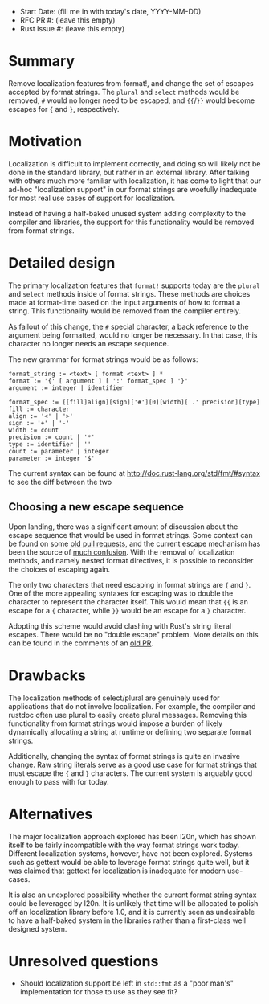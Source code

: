 - Start Date: (fill me in with today's date, YYYY-MM-DD)
- RFC PR #: (leave this empty)
- Rust Issue #: (leave this empty)

# Summary

Remove localization features from format!, and change the set of escapes
accepted by format strings. The `plural` and `select` methods would be removed,
`#` would no longer need to be escaped, and `{{`/`}}` would become escapes for
`{` and `}`, respectively.

# Motivation

Localization is difficult to implement correctly, and doing so will
likely not be done in the standard library, but rather in an external library.
After talking with others much more familiar with localization, it has
come to light that our ad-hoc "localization support" in our format
strings are woefully inadequate for most real use cases of support for
localization.

Instead of having a half-baked unused system adding complexity to the compiler
and libraries, the support for this functionality would be removed from format
strings.

# Detailed design

The primary localization features that `format!` supports today are the
`plural` and `select` methods inside of format strings. These methods are
choices made at format-time based on the input arguments of how to format a
string. This functionality would be removed from the compiler entirely.

As fallout of this change, the `#` special character, a back reference to the
argument being formatted, would no longer be necessary. In that case, this
character no longer needs an escape sequence.

The new grammar for format strings would be as follows:

```
format_string := <text> [ format <text> ] *
format := '{' [ argument ] [ ':' format_spec ] '}'
argument := integer | identifier

format_spec := [[fill]align][sign]['#'][0][width]['.' precision][type]
fill := character
align := '<' | '>'
sign := '+' | '-'
width := count
precision := count | '*'
type := identifier | ''
count := parameter | integer
parameter := integer '$'
```

The current syntax can be found at http://doc.rust-lang.org/std/fmt/#syntax to
see the diff between the two

## Choosing a new escape sequence

Upon landing, there was a significant amount of discussion about the escape
sequence that would be used in format strings. Some context can be found on some
[old pull requests][1], and the current escape mechanism has been the source of
[much confusion][2]. With the removal of localization methods, and
namely nested format directives, it is possible to reconsider the choices of
escaping again.

[1]: https://github.com/mozilla/rust/pull/9161
[2]: https://github.com/mozilla/rust/issues/12814

The only two characters that need escaping in format strings are `{` and `}`.
One of the more appealing syntaxes for escaping was to double the character to
represent the character itself. This would mean that `{{` is an escape for a `{`
character, while `}}` would be an escape for a `}` character.

Adopting this scheme would avoid clashing with Rust's string literal escapes.
There would be no "double escape" problem. More details on this can be found in
the comments of an [old PR][1].

# Drawbacks

The localization methods of select/plural are genuinely used for
applications that do not involve localization. For example, the compiler
and rustdoc often use plural to easily create plural messages. Removing this
functionality from format strings would impose a burden of likely dynamically
allocating a string at runtime or defining two separate format strings.

Additionally, changing the syntax of format strings is quite an invasive change.
Raw string literals serve as a good use case for format strings that must escape
the `{` and `}` characters. The current system is arguably good enough to pass
with for today.

# Alternatives

The major localization approach explored has been l20n, which has shown
itself to be fairly incompatible with the way format strings work today.
Different localization systems, however, have not been explored. Systems
such as gettext would be able to leverage format strings quite well, but it
was claimed that gettext for localization is inadequate for modern
use-cases.

It is also an unexplored possibility whether the current format string syntax
could be leveraged by l20n. It is unlikely that time will be allocated to polish
off an localization library before 1.0, and it is currently seen as
undesirable to have a half-baked system in the libraries rather than a
first-class well designed system.

# Unresolved questions

* Should localization support be left in `std::fmt` as a "poor man's"
  implementation for those to use as they see fit?
